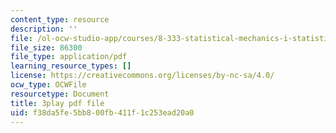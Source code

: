 ```yaml
---
content_type: resource
description: ''
file: /ol-ocw-studio-app/courses/8-333-statistical-mechanics-i-statistical-mechanics-of-particles-fall-2013/f38da5fe5bb800fb411f1c253ead20a0_b1P0hurY6UE.pdf
file_size: 86300
file_type: application/pdf
learning_resource_types: []
license: https://creativecommons.org/licenses/by-nc-sa/4.0/
ocw_type: OCWFile
resourcetype: Document
title: 3play pdf file
uid: f38da5fe-5bb8-00fb-411f-1c253ead20a0
---
```


